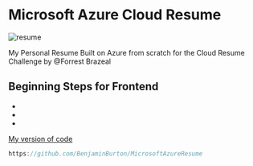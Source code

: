 # Microsoft Azure Cloud Resume

![resume](https://img.shields.io/badge/Resume-UnderConstruction-red)

My Personal Resume Built on Azure from scratch for the Cloud Resume Challenge by @Forrest Brazeal

## Beginning Steps for Frontend
-
-
-


[My version of code](https://github.com/BenjaminBurton/MicrosoftAzureResume)


```js
https://github.com/BenjaminBurton/MicrosoftAzureResume

```
